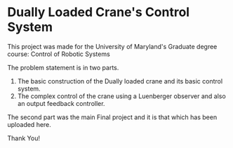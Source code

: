 # Dually Loaded Crane's Control System

This project was made for the University of Maryland's Graduate degree course:
Control of Robotic Systems

The problem statement is in two parts.
1) The basic construction of the Dually loaded crane and its basic control system.
2) The complex control of the crane using a Luenberger observer and also an output feedback controller.

The second part was the main Final project and it is that which has been uploaded here.

Thank You!
